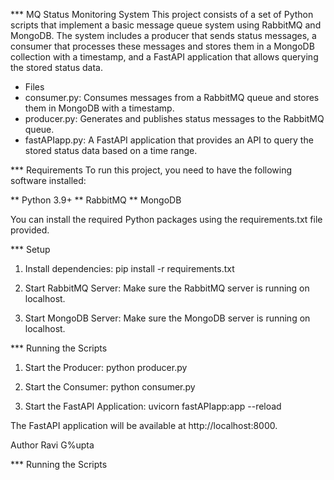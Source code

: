 *** MQ Status Monitoring System
This project consists of a set of Python scripts that implement a basic message queue system using RabbitMQ and MongoDB. The system includes a producer that sends status messages, a consumer that processes these messages and stores them in a MongoDB collection with a timestamp, and a FastAPI application that allows querying the stored status data.

* Files
* consumer.py: Consumes messages from a RabbitMQ queue and stores them in MongoDB with a timestamp.
* producer.py: Generates and publishes status messages to the RabbitMQ queue.
* fastAPIapp.py: A FastAPI application that provides an API to query the stored status data based on a time range.

*** Requirements
To run this project, you need to have the following software installed:

** Python 3.9+
** RabbitMQ
** MongoDB

You can install the required Python packages using the requirements.txt file provided.

*** Setup
1. Install dependencies:
pip install -r requirements.txt

2. Start RabbitMQ Server:
Make sure the RabbitMQ server is running on localhost.

3. Start MongoDB Server:
Make sure the MongoDB server is running on localhost.

*** Running the Scripts
1. Start the Producer:
python producer.py

2. Start the Consumer:
python consumer.py

3. Start the FastAPI Application:
uvicorn fastAPIapp:app --reload

The FastAPI application will be available at http://localhost:8000.

Author
Ravi G%upta

*** Running the Scripts



